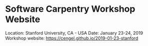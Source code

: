 # Software Carpentry Workshop Website


Location: Stanford University, CA - USA 
Date: January 23-24, 2019 
Workshop website: https://cengel.github.io/2019-01-23-stanford

